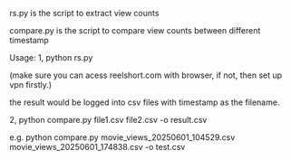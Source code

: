 rs.py is the script to extract view counts

compare.py is the script to compare view counts between different timestamp


Usage:
1, python rs.py 

(make sure you can acess reelshort.com with browser, if not, then set up vpn firstly.)

the result would be logged into csv files with timestamp as the filename.


2, python compare.py file1.csv file2.csv -o result.csv

e.g. python compare.py movie_views_20250601_104529.csv movie_views_20250601_174838.csv -o test.csv


